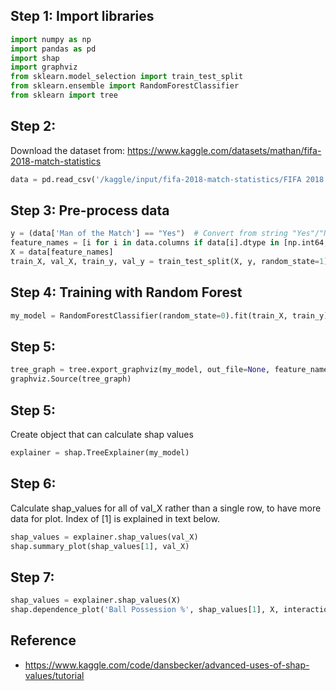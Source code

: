 
## Step 1: Import libraries
```python
import numpy as np
import pandas as pd
import shap
import graphviz
from sklearn.model_selection import train_test_split
from sklearn.ensemble import RandomForestClassifier
from sklearn import tree
```

## Step 2:

Download the dataset from: https://www.kaggle.com/datasets/mathan/fifa-2018-match-statistics

```python
data = pd.read_csv('/kaggle/input/fifa-2018-match-statistics/FIFA 2018 Statistics.csv')
```

## Step 3: Pre-process data
```python
y = (data['Man of the Match'] == "Yes")  # Convert from string "Yes"/"No" to binary
feature_names = [i for i in data.columns if data[i].dtype in [np.int64, np.int64]]
X = data[feature_names]
train_X, val_X, train_y, val_y = train_test_split(X, y, random_state=1)
```

## Step 4: Training with Random Forest
```python
my_model = RandomForestClassifier(random_state=0).fit(train_X, train_y)
```

## Step 5:
```python
tree_graph = tree.export_graphviz(my_model, out_file=None, feature_names=feature_names)
graphviz.Source(tree_graph)
```

## Step 5:

Create object that can calculate shap values
```python
explainer = shap.TreeExplainer(my_model)
```

## Step 6:

Calculate shap_values for all of val_X rather than a single row, to have more data for plot.  Index of [1] is explained in text below.

```python
shap_values = explainer.shap_values(val_X)
shap.summary_plot(shap_values[1], val_X)
```

## Step 7:
```python
shap_values = explainer.shap_values(X)
shap.dependence_plot('Ball Possession %', shap_values[1], X, interaction_index="Goal Scored")
```

## Reference
- https://www.kaggle.com/code/dansbecker/advanced-uses-of-shap-values/tutorial
